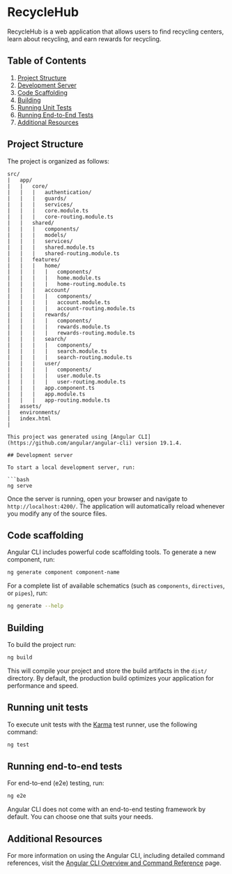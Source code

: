 # RecycleHub
RecycleHub is a web application that allows users to find recycling centers, learn about recycling, and earn rewards for recycling.

## Table of Contents
1. [Project Structure](#project-structure)
2. [Development Server](#development-server)
3. [Code Scaffolding](#code-scaffolding)
4. [Building](#building)
5. [Running Unit Tests](#running-unit-tests)
6. [Running End-to-End Tests](#running-end-to-end-tests)
7. [Additional Resources](#additional-resources)

## Project Structure

The project is organized as follows:

```
src/
|   app/
|   |   core/
|   |   |   authentication/
|   |   |   guards/
|   |   |   services/
|   |   |   core.module.ts
|   |   |   core-routing.module.ts
|   |   shared/
|   |   |   components/
|   |   |   models/
|   |   |   services/
|   |   |   shared.module.ts
|   |   |   shared-routing.module.ts
|   |   features/
|   |   |   home/
|   |   |   |   components/
|   |   |   |   home.module.ts
|   |   |   |   home-routing.module.ts
|   |   |   account/
|   |   |   |   components/
|   |   |   |   account.module.ts
|   |   |   |   account-routing.module.ts
|   |   |   rewards/
|   |   |   |   components/
|   |   |   |   rewards.module.ts
|   |   |   |   rewards-routing.module.ts
|   |   |   search/
|   |   |   |   components/
|   |   |   |   search.module.ts
|   |   |   |   search-routing.module.ts
|   |   |   user/
|   |   |   |   components/
|   |   |   |   user.module.ts
|   |   |   |   user-routing.module.ts
|   |   |   app.component.ts
|   |   |   app.module.ts
|   |   |   app-routing.module.ts
|   assets/
|   environments/
|   index.html
|

This project was generated using [Angular CLI](https://github.com/angular/angular-cli) version 19.1.4.

## Development server

To start a local development server, run:

```bash
ng serve
```

Once the server is running, open your browser and navigate to `http://localhost:4200/`. The application will automatically reload whenever you modify any of the source files.

## Code scaffolding

Angular CLI includes powerful code scaffolding tools. To generate a new component, run:

```bash
ng generate component component-name
```

For a complete list of available schematics (such as `components`, `directives`, or `pipes`), run:

```bash
ng generate --help
```

## Building

To build the project run:

```bash
ng build
```

This will compile your project and store the build artifacts in the `dist/` directory. By default, the production build optimizes your application for performance and speed.

## Running unit tests

To execute unit tests with the [Karma](https://karma-runner.github.io) test runner, use the following command:

```bash
ng test
```

## Running end-to-end tests

For end-to-end (e2e) testing, run:

```bash
ng e2e
```

Angular CLI does not come with an end-to-end testing framework by default. You can choose one that suits your needs.

## Additional Resources

For more information on using the Angular CLI, including detailed command references, visit the [Angular CLI Overview and Command Reference](https://angular.dev/tools/cli) page.
